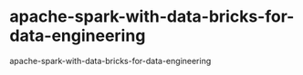 # apache-spark-with-data-bricks-for-data-engineering
apache-spark-with-data-bricks-for-data-engineering
